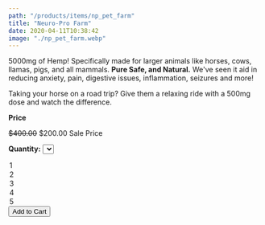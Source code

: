 ```yaml
---
path: "/products/items/np_pet_farm"
title: "Neuro-Pro Farm"
date: 2020-04-11T10:38:42
image: "./np_pet_farm.webp"
---
```


5000mg of Hemp! Specifically made for larger animals like horses, cows, llamas, pigs, and all mammals. **Pure Safe, and Natural.** We've seen it aid in reducing anxiety, pain, digestive issues, inflammation, seizures and more!

Taking your horse on a road trip? Give them a relaxing ride with a 500mg dose and watch the difference.

**Price**

<del>$400.00</del> $200.00 Sale Price

**Quantity:**
<select>
  <option value="1">1</option>
  <option value="2">2</option>
  <option value="3">3</option>
  <option value="4">4</option>
  <option value="5">5</option>
</select>

<button>
  Add to Cart
</button>
